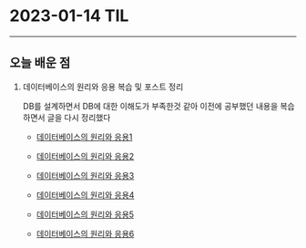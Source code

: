 # 2023-01-14 TIL

---

## 오늘 배운 점

1. 데이터베이스의 원리와 응용 복습 및 포스트 정리

    DB를 설계하면서 DB에 대한 이해도가 부족한것 같아 이전에 공부했던 내용을 복습하면서 글을 다시 정리했다

    - [데이터베이스의 원리와 응용1](https://hardworking-everyday.tistory.com/42)

    - [데이터베이스의 원리와 응용2](https://hardworking-everyday.tistory.com/43)

    - [데이터베이스의 원리와 응용3](https://hardworking-everyday.tistory.com/44)

    - [데이터베이스의 원리와 응용4](https://hardworking-everyday.tistory.com/45)

    - [데이터베이스의 원리와 응용5](https://hardworking-everyday.tistory.com/47)

    - [데이터베이스의 원리와 응용6](https://hardworking-everyday.tistory.com/48)

